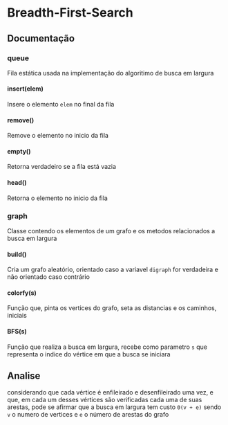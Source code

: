 # Breadth-First-Search

## Documentação

### queue

Fila estática usada na implementação do algoritimo de busca em largura

#### insert(elem)
Insere o elemento `elem` no final da fila

#### remove()
Remove o elemento no inicio da fila

#### empty()
Retorna verdadeiro se a fila está vazia

#### head()
Retorna o elemento no inicio da fila


### graph

Classe contendo os elementos de um grafo e os metodos relacionados a busca em largura

#### build()
Cria um grafo aleatório, orientado caso a variavel `digraph` for verdadeira e não orientado caso contrário

#### colorfy(s)
Função que, pinta os vertices do grafo, seta as distancias e os caminhos, iniciais

#### BFS(s)
Função que realiza a busca em largura, recebe como parametro `s` que representa o indice do vértice em que a busca se iniciara

## Analise

considerando que cada vértice é enfileirado e desenfileirado uma vez, e que, em cada um desses vértices são verificadas cada uma de suas arestas, pode se afirmar que a busca em largura tem custo 
`Θ(v + e)`
sendo `v` o numero de vertices e `e` o número de arestas do grafo

